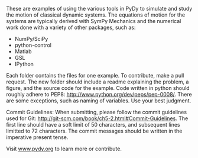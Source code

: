 These are examples of using the various tools in PyDy to simulate and study the
motion of classical dynamic systems. The equations of motion for the systems
are typically derived with SymPy Mechanics and the numerical work done with a
variety of other packages, such as:

- NumPy/SciPy
- python-control
- Matlab
- GSL
- IPython

Each folder contains the files for one example. To contribute, make a pull
request. The new folder should include a readme explaining the problem, a
figure, and the source code for the example. Code written in python should
roughly adhere to PEP8: http://www.python.org/dev/peps/pep-0008/. There are
some exceptions, such as naming of variables. Use your best judgment.

Commit Guidelines:
When submitting, please follow the commit guidelines used for Git: 
http://git-scm.com/book/ch5-2.html#Commit-Guidelines.
The first line should have a soft limit of 50 characters, and subsequent lines
limitted to 72 characters. The commit messages should be written in the
imperative present tense.

Visit www.pydy.org to learn more or contribute.
